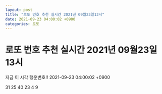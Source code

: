 ```yaml
---
layout: post
title: "로또 번호 추천 실시간 2021년 09월23일13시"
date: 2021-09-23 04:00:02 +0900
categories: 로또
---
```


# 로또 번호 추천 실시간 2021년 09월23일13시

지금 이 시각 행운번호!! 2021-09-23 04:00:02 +0900

 31  25  40  23  4  9 


